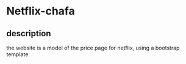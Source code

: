 # Netflix-chafa
## description
the website is a model of the price page for netflix, using a bootstrap template
